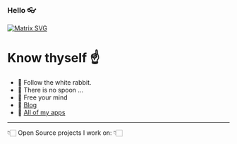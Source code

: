 ### Hello 👓

[![Matrix SVG](https://raw.githubusercontent.com/FunkyMuse/FunkyMuse/master/matrix.svg)](https://www.youtube.com/watch?v=YgJ5ZEn67tk)

# Know thyself ☝
- 🐇 Follow the white rabbit.
- 🥄 There is no spoon ...
- 🧠 Free your mind 
- 📝 [Blog](https://funkymuse.dev/)
- 🧰 [All of my apps](https://funkymuse.dev/apps/)
---

👇🏻 Open Source projects I work on: 👇🏻
